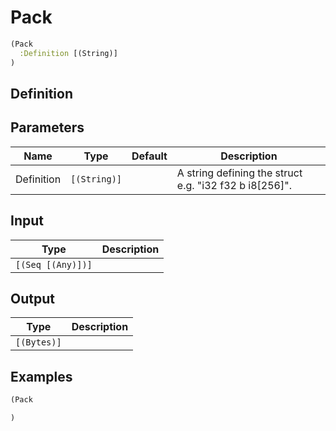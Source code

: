 # Pack

```clojure
(Pack
  :Definition [(String)]
)
```

## Definition


## Parameters
| Name | Type | Default | Description |
|------|------|---------|-------------|
| Definition | `[(String)]` |  | A string defining the struct e.g. "i32 f32 b i8[256]". |


## Input
| Type | Description |
|------|-------------|
| `[(Seq [(Any)])]` |  |


## Output
| Type | Description |
|------|-------------|
| `[(Bytes)]` |  |


## Examples

```clojure
(Pack

)
```
